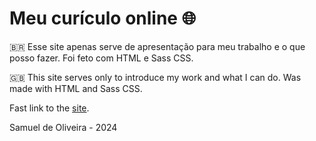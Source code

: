 # Meu curículo online 🌐

🇧🇷 Esse site apenas serve de apresentação para meu trabalho e o que posso fazer.
Foi feto com HTML e Sass CSS.

🇬🇧 This site serves only to introduce my work and what I can do.
Was made with HTML and Sass CSS.

Fast link to the [site](https://samuel-de-oliveira.github.io).

Samuel de Oliveira - 2024
